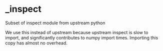 # _inspect

Subset of inspect module from upstream python

We use this instead of upstream because upstream inspect is slow to import, and
significantly contributes to numpy import times. Importing this copy has almost
no overhead.

